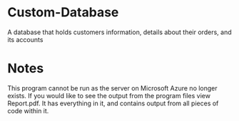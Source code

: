 # Custom-Database

A database that holds customers information, details about their orders, and its accounts

# Notes

This program cannot be run as the server on Microsoft Azure no longer exists. If you would like to see the output from the program files view Report.pdf. It has everything in it, and contains output from all pieces of code within it.
